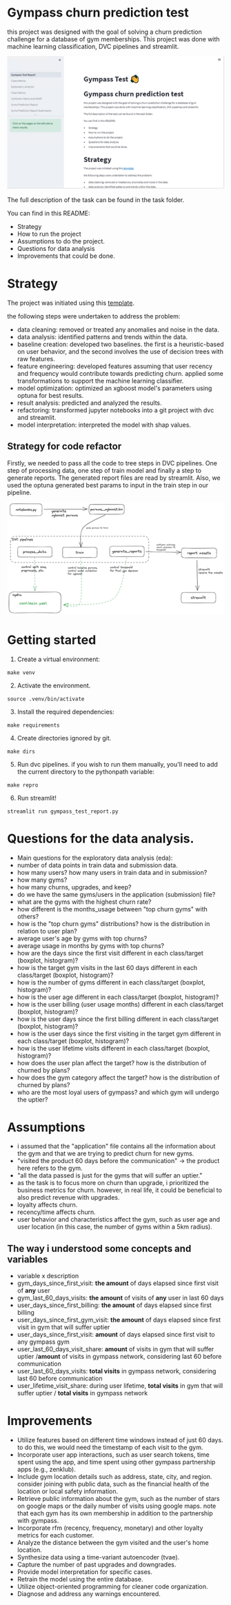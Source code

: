 # Gympass churn prediction test
this project was designed with the goal of solving a churn prediction challenge for a database of gym memberships. This project was done with machine learning classification, DVC pipelines and streamlit.

![png](projeto.png)

The full description of the task can be found in the task folder.

You can find in this README:
- Strategy
- How to run the project
- Assumptions to do the project.
- Questions for data analysis
- Improvements that could be done.

# Strategy
The project was initiated using this [template](https://github.com/gerbeldo/cookiecutter-dvc/tree/main). 

the following steps were undertaken to address the problem:

- data cleaning: removed or treated any anomalies and noise in the data.
- data analysis: identified patterns and trends within the data.
- baseline creation: developed two baselines. the first is a heuristic-based on user behavior, and the second involves the use of decision trees with raw features.
- feature engineering: developed features assuming that user recency and frequency would contribute towards predicting churn. applied some transformations to support the machine learning classifier.
- model optimization: optimized an xgboost model's parameters using optuna for best results.
- result analysis: predicted and analyzed the results.
- refactoring: transformed jupyter notebooks into a git project with dvc and streamlit.
- model interpretation: interpreted the model with shap values.

## Strategy for code refactor

Firstly, we needed to pass all the code to tree steps in DVC pipelines. One step of processing data, one step of train model and finally a step to generate reports. The generated report files are read by streamlit. Also, we used the optuna generated best params to input in the train step in our pipeline.

![png](arch.png)

# Getting started
1. Create a virtual environment:
```
make venv 
```
2. Activate the environment.
```
source .venv/bin/activate
```
3. Install the required dependencies:
```
make requirements
```
4. Create directories ignored by git.
```
make dirs
```
5. Run dvc pipelines. if you wish to run them manually, you'll need to add the current directory to the pythonpath variable:
```
make repro
```
6. Run streamlit!
```
streamlit run gympass_test_report.py
```

# Questions for the data analysis.
- Main questions for the exploratory data analysis (eda):
 - number of data points in train data and submission data.
- how many users? how many users in train data and in submission?
- how many gyms?
- how many churns, upgrades, and keep?
- do we have the same gyms/users in the application (submission) file?
- what are the gyms with the highest churn rate?
- how different is the months_usage between "top churn gyms" with others?
- how is the "top churn gyms" distributions? how is the distribution in relation to user plan?
- average user's age by gyms with top churns?
- average usage in months by gyms with top churns?
- how are the days since the first visit different in each class/target (boxplot, histogram)?
- how is the target gym visits in the last 60 days different in each class/target (boxplot, histogram)?
- how is the number of gyms different in each class/target (boxplot, histogram)?
- how is the user age different in each class/target (boxplot, histogram)?
- how is the user billing (user usage months) different in each class/target (boxplot, histogram)?
- how is the user days since the first billing different in each class/target (boxplot, histogram)?
- how is the user days since the first visiting in the target gym different in each class/target (boxplot, histogram)?
- how is the user lifetime visits different in each class/target (boxplot, histogram)?
- how does the user plan affect the target? how is the distribution of churned by plans?
- how does the gym category affect the target? how is the distribution of churned by plans?
- who are the most loyal users of gympass? and which gym will undergo the uptier?

#  Assumptions
- i assumed that the "application" file contains all the information about the gym and that we are trying to predict churn for new gyms.
- "visited the product 60 days before the communication" → the product here refers to the gym.
- "all the data passed is just for the gyms that will suffer an uptier."
- as the task is to focus more on churn than upgrade, i prioritized the business metrics for churn. however, in real life, it could be beneficial to also predict revenue with upgrades.
- loyalty affects churn.
- recency/time affects churn.
- user behavior and characteristics affect the gym, such as user age and user location (in this case, the number of gyms within a 5km radius).
## The way i understood some concepts and variables
 
- variable x description
 - gym_days_since_first_visit: **the amount** of	days elapsed since first visit of **any** user
 - gym_last_60_days_visits: **the amount** of visits of **any** user in last 60 days
 - user_days_since_first_billing: **the amount** of days elapsed since first billing
 - user_days_since_first_gym_visit:	**the amount** of days elapsed since first visit in gym that will suffer uptier
 - user_days_since_first_visit: **amount** of days elapsed since first visit to any gympass gym
 - user_last_60_days_visit_share: **amount** of visits in gym that will suffer uptier /**amount** of visits in gympass network, considering last 60 before communication
 - user_last_60_days_visits:	**total visits** in gympass network, considering last 60 before communication
 - user_lifetime_visit_share:	during user lifetime, **total visits** in gym that will suffer uptier / **total visits** in gympass network

# Improvements
- Utilize features based on different time windows instead of just 60 days. to do this, we would need the timestamp of each visit to the gym.
- Incorporate user app interactions, such as user search tokens, time spent using the app, and time spent using other gympass partnership apps (e.g., zenklub).
- Include gym location details such as address, state, city, and region. consider joining with public data, such as the financial health of the location or local safety information.
- Retrieve public information about the gym, such as the number of stars on google maps or the daily number of visits using google maps. note that each gym has its own membership in addition to the partnership with gympass.
- Incorporate rfm (recency, frequency, monetary) and other loyalty metrics for each customer.
- Analyze the distance between the gym visited and the user's home location.
- Synthesize data using a time-variant autoencoder (tvae).
- Capture the number of past upgrades and downgrades.
- Provide model interpretation for specific cases.
- Retrain the model using the entire database.
- Utilize object-oriented programming for cleaner code organization.
- Diagnose and address any warnings encountered.